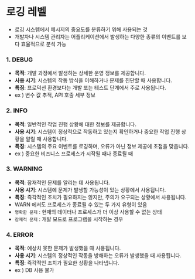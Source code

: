 # 로깅 레벨

- 로깅 시스템에서 메시지의 중요도를 분류하기 위해 사용되는 것
- 개발자나 시스템 관리자는 어플리케이션에서 발생하는 다양한 종류의 이벤트를 보다 효율적으로 분석 가능

### **1. DEBUG**

- **목적**: 개발 과정에서 발생하는 상세한 운영 정보를 제공합니다.
- **사용 시기**: 시스템의 작동 방식을 이해하거나 문제를 진단할 때 사용합니다.
- **특징**: 프로덕션 환경보다는 개발 또는 테스트 단계에서 주로 사용됩니다.
- ex ) 변수 값 추적, API 호출 세부 정보

### **2. INFO**

- **목적**: 일반적인 작업 진행 상황에 대한 정보를 제공합니다.
- **사용 시기**: 시스템이 정상적으로 작동하고 있는지 확인하거나 중요한 작업 진행 상황을 알릴 때 사용합니다.
- **특징**: 시스템의 주요 이벤트를 로깅하며, 오류가 아닌 정보 제공에 초점을 맞춥니다.
- ex ) 중요한 비즈니스 프로세스가 시작될 때나 종료될 때

### **3. WARNING**

- **목적**: 잠재적인 문제를 알리는 데 사용됩니다.
- **사용 시기**: 시스템에 문제가 발생할 가능성이 있는 상황에서 사용됩니다.
- **특징**: 즉각적인 조치가 필요하지는 않지만, 주의가 요구되는 상황에서 사용됩니다.
- WARN 에서도 프로세스가 종료될 수 있는 두 가지 유형이 있음
- `명확한 문제` : 현재의 데이터나 프로세스가 더 이상 사용할 수 없는 상태
- `잠재적 문제` : 개발 모드로 프로그램을 시작하는 경우

### **4. ERROR**

- **목적**: 예상치 못한 문제가 발생했을 때 사용됩니다.
- **사용 시기**: 시스템의 정상적인 작동을 방해하는 오류가 발생했을 때 사용됩니다.
- **특징**: 즉각적인 조치가 필요한 상황을 나타냅니다.
- ex ) DB 사용 불가
